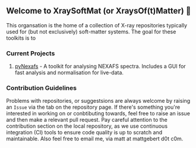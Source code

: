 ## Welcome to XraySoftMat (or XraysOf(t)Matter) 👋
This organsation is the home of a collection of X-ray repositories typically used for (but not exclusively) soft-matter systems.
The goal for these toolkits is to 

### Current Projects
1. [pyNexafs](https://github.com/xraysoftmat/pyNexafs) - A toolkit for analysing NEXAFS spectra. Includes a GUI for fast analysis and normalisation for live-data.

### Contribution Guidelines
Problems with repositories, or suggestsions are always welcome by raising an `Issue` via the tab on the repository page.
If there's something you're interested in working on or conbtibuting towards, feel free to raise an issue and then make a relevant pull request.
Pay careful attention to the contribution section on the local repository, as we use continuous integration (CI) tools to ensure code quality is up to scratch and maintainable.
Also feel free to email me, via matt at mattgebert d0t c0m.
<!--

**Here are some ideas to get you started:**

🙋‍♀️ A short introduction - what is your organization all about?
🌈 Contribution guidelines - how can the community get involved?
👩‍💻 Useful resources - where can the community find your docs? Is there anything else the community should know?
🍿 Fun facts - what does your team eat for breakfast?
🧙 Remember, you can do mighty things with the power of [Markdown](https://docs.github.com/github/writing-on-github/getting-started-with-writing-and-formatting-on-github/basic-writing-and-formatting-syntax)
-->
